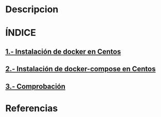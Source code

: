# Descripcion
# ÍNDICE
## [1.- Instalación de docker en Centos](documentacion/InstalacionDockerEnCentos.md)
## [2.- Instalación de docker-compose en Centos](documentacion/DockerComposeEnCentos.md)
## [3.- Comprobación](documentacion/comprobaciones.md)
# Referencias